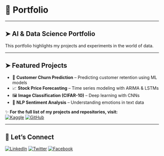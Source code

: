 # 🔹 Portfolio  

---

## ➤ AI & Data Science Portfolio

This portfolio highlights my projects and experiments in the world of data.  

---

## ➤ Featured Projects

- 🔮 **Customer Churn Prediction** – Predicting customer retention using ML models  
- 📈 **Stock Price Forecasting** – Time series modeling with ARIMA & LSTMs  
- 🖼 **Image Classification (CIFAR-10)** – Deep learning with CNNs  
- 💬 **NLP Sentiment Analysis** – Understanding emotions in text data  

✨ **For the full list of my projects and repositories, visit:**  
[![Kaggle](https://img.shields.io/badge/Kaggle-Profile-20BEFF?style=for-the-badge&logo=kaggle&logoColor=white)](https://www.kaggle.com/mutayyubmajeed)
[![GitHub](https://img.shields.io/badge/GitHub-Profile-black?style=for-the-badge&logo=github)](https://github.com/mutayyub)  

---

## 🧶 Let’s Connect

[![LinkedIn](https://img.shields.io/badge/LinkedIn-Profile-0A66C2?style=for-the-badge&logo=linkedin&logoColor=white)](https://www.linkedin.com/in/mutayyubmajeed/)
[![Twitter](https://img.shields.io/badge/Twitter-Profile-1DA1F2?style=for-the-badge&logo=twitter&logoColor=white)](https://x.com/mutayyubmajeed)
[![Facebook](https://img.shields.io/badge/Facebook-Profile-1877F2?style=for-the-badge&logo=facebook&logoColor=white)](https://www.facebook.com/mutayyubmajeed/)
